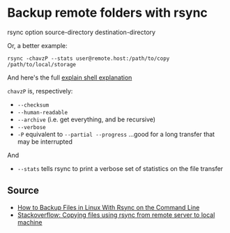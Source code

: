 # Backup remote folders with rsync

  rsync option source-directory destination-directory
  

Or, a better example:
  
	rsync -chavzP --stats user@remote.host:/path/to/copy /path/to/local/storage  

And here's the full [explain shell explanation](https://explainshell.com/explain?cmd=rsync+-chavzP+--stats+user%40remote.host%3A%2Fpath%2Fto%2Fcopy+%2Fpath%2Fto%2Flocal%2Fstorage)

`chavzP` is, respectively:

 * `--checksum`
 * `--human-readable`
 * `--archive` (i.e. get everything, and be recursive)
 * `--verbose`
 * `-P` equivalent to `--partial --progress` ...good for a long transfer that may be interrupted
	
And

 * `--stats` tells  rsync to print a verbose set of statistics on the file transfer	


## Source
 
 * [How to Backup Files in Linux With Rsync on the Command Line](https://www.linux.com/learn/how-backup-files-linux-rsync-command-line)
 * [Stackoverflow: Copying files using rsync from remote server to local machine](https://stackoverflow.com/questions/9090817/copying-files-using-rsync-from-remote-server-to-local-machine)